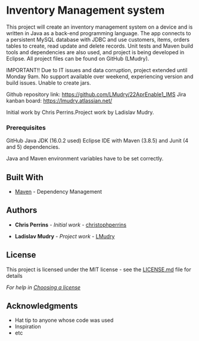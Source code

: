 # Inventory Management system 

This project will create an inventory management system on a device and is written in Java as a back-end programming language. The app connects to a persistent MySQL database with JDBC and use customers, items, orders tables to create, read update and delete records. Unit tests and Maven build tools and dependencies are also used, and project is being developed in Eclipse. All project files can be found on GitHub (LMudry). 

IMPORTANT!! Due to IT issues and data corruption, project extended until Monday 9am. No support available over weekend, experiencing version and build issues. Unable to create jars.

Github repository link: https://github.com/LMudry/22AprEnable1_IMS
Jira kanban board: https://lmudry.atlassian.net/

Initial work by Chris Perrins.Project work by Ladislav Mudry.

### Prerequisites

GitHub
Java JDK (16.0.2 used)
Eclipse IDE with Maven (3.8.5)  and Junit (4 and 5) dependencies.

Java and Maven environment variables have to be set correctly.

## Built With

* [Maven](https://maven.apache.org/) - Dependency Management

## Authors

* **Chris Perrins** - *Initial work* - [christophperrins](https://github.com/christophperrins)

* **Ladislav Mudry** - *Project work* - [LMudry](https://github.com/LMudry)

## License

This project is licensed under the MIT license - see the [LICENSE.md](LICENSE.md) file for details 

*For help in [Choosing a license](https://choosealicense.com/)*

## Acknowledgments

* Hat tip to anyone whose code was used
* Inspiration
* etc

